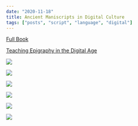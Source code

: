```yaml
---
date: "2020-11-18"
title: Ancient Maniscripts in Digital Culture
tags: ["posts", "script", "language", "digital"]
---
```


[Full Book](https://brill.com/view/title/34930)

[Teaching Epigraphy in the Digital Age](https://brill.com/view/book/edcoll/9789004399297/BP000010.xml)

![](https://brill.com/view/book/edcoll/9789004399297/9789004399297_webready_content_m00037.jpg)

![](https://brill.com/view/book/edcoll/9789004399297/9789004399297_webready_content_m00039.jpg)

![](https://brill.com/view/book/edcoll/9789004399297/9789004399297_webready_content_m00042.jpg)

![](https://brill.com/view/book/edcoll/9789004399297/9789004399297_webready_content_m00045.jpg)

![](https://brill.com/view/book/edcoll/9789004399297/9789004399297_webready_content_m00046.jpg)

![](https://brill.com/view/book/edcoll/9789004399297/9789004399297_webready_content_m00049.jpg)
